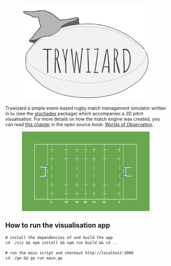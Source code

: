 <p align="center">
<img src="../viz/src/assets/trywizard-logo-animated.gif" width="400"/>
</p>

Trywizard a simple event-based rugby match management simulator written in `Go` (see the [stochadex](https://github.com/umbralcalc/stochadex) package) which accompanies a 2D pitch visualisation. For more details on how the match engine was created, you can read [this chapter](https://umbralcalc.github.io/worlds-of-observation/managing_a_rugby_match/chapter.pdf) in the open source book: [Worlds of Observation](https://umbralcalc.github.io/worlds-of-observation/).

<p align="center">
<img src="../viz/src/assets/pitch-background.png" width="400"/>
</p>

## How to run the visualisation app

```shell
# install the dependencies of and build the app
cd ./viz && npm install && npm run build && cd ..

# run the main script and checkout http://localhost:3000
cd ./go && go run main.go
```
